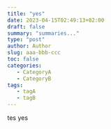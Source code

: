 ```yaml
---
title: "yes"
date: 2023-04-15T02:49:13+02:00
draft: false
summary: "summaries..."
type: "post"
author: Author
slug: aaa-bbb-ccc
toc: false
categories:
   - CategoryA
   - CategoryB
tags:
   - tagA
   - tagB
---
```


tes yes